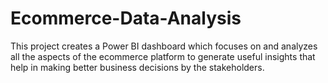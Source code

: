 # Ecommerce-Data-Analysis
This project creates a Power BI dashboard which focuses on and analyzes all the aspects of the ecommerce platform to generate useful insights that help in making better business decisions by the stakeholders.
